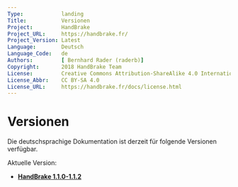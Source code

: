 ```yaml
---
Type:            landing
Title:           Versionen
Project:         HandBrake
Project_URL:     https://handbrake.fr/
Project_Version: Latest
Language:        Deutsch
Language_Code:   de 
Authors:         [ Bernhard Rader (raderb)]
Copyright:       2018 HandBrake Team
License:         Creative Commons Attribution-ShareAlike 4.0 International
License_Abbr:    CC BY-SA 4.0
License_URL:     https://handbrake.fr/docs/license.html
---
```


Versionen
========

Die deutschsprachige Dokumentation ist derzeit für folgende Versionen verfügbar.

Aktuelle Version:

- **[HandBrake 1.1.0-1.1.2](1.1.0/)**

